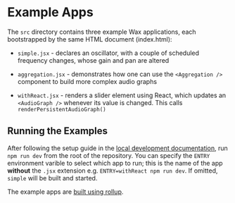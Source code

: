 # Example Apps

The `src` directory contains three example Wax applications, each bootstrapped by the same HTML document (index.html):

* `simple.jsx` - declares an oscillator, with a couple of scheduled frequency changes, whose gain and pan are altered

* `aggregation.jsx` - demonstrates how one can use the `<Aggregation />` component to build more complex audio graphs

* `withReact.jsx` - renders a slider element using React, which updates an `<AudioGraph />` whenever its value is changed. This calls `renderPersistentAudioGraph()`

## Running the Examples

After following the setup guide in the [local development documentation](https://github.com/jamesseanwright/wax/blob/master/docs/008-local-development.md), run `npm run dev` from the root of the repository. You can specify the `ENTRY` environment varible to select which app to run; this is the name of the app **without** the `.jsx` extension e.g. `ENTRY=withReact npm run dev`. If omitted, `simple` will be built and started.

The example apps are [built using rollup](https://github.com/jamesseanwright/wax/blob/master/rollup.config.js).
